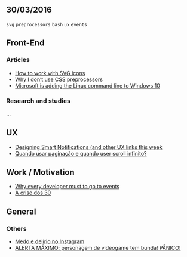 30/03/2016
----------

`svg` `preprocessors` `bash` `ux` `events`

## Front-End

### Articles

- [How to work with SVG icons](http://fvsch.com/code/svg-icons/how-to/)
- [Why I don’t use CSS preprocessors](http://www.456bereastreet.com/archive/201603/why_i_dont_use_css_preprocessors/)
- [Microsoft is adding the Linux command line to Windows 10](http://www.theverge.com/2016/3/30/11331014/microsoft-windows-linux-ubuntu-bash)

### Research and studies

...
 
## UX

- [Designing Smart Notifications (and other UX links this week](https://medium.com/user-experience-design-1/designing-smart-notifications-and-other-ux-links-this-week-7a947c704e34#.6gtnm3voz)
- [Quando usar paginação e quando user scroll infinito?](http://arquiteturadeinformacao.com/usabilidade/quando-usar-paginacao-e-quando-user-scroll-infinito/)

## Work / Motivation

- [Why every developer must to go to events](https://medium.com/@lfeh/why-every-developer-must-to-go-to-events-6a5327a977f9#.pguh7njs6)
- [A crise dos 30](https://medium.com/o-que-aprendi-com-a-vida/a-crise-dos-30-615b99fefca7#.lth7yceuv) 
 
## General
 
 ### Others
 
- [Medo e delírio no Instagram](https://medium.com/@vondoscht/medo-e-del%C3%ADrio-no-instagram-287593d35f64#.w2bnsbxsi)
- [ALERTA MÁXIMO: personagem de videogame tem bunda! PÂNICO!](http://hbdia.com/a-internet-e-foda/alerta-maximo-personagem-de-videogame-tem-bunda-panico/)
